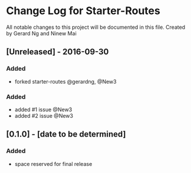 # Change Log for Starter-Routes
All notable changes to this project will be documented in this file. Created by Gerard Ng and Ninew Mai
 
## [Unreleased] - 2016-09-30
### Added
- forked starter-routes @gerardng, @New3
 
### Added
 - added #1 issue @New3
 - added #2 issue @New3
 
## [0.1.0] - [date to be determined]
### Added
- space reserved for final release